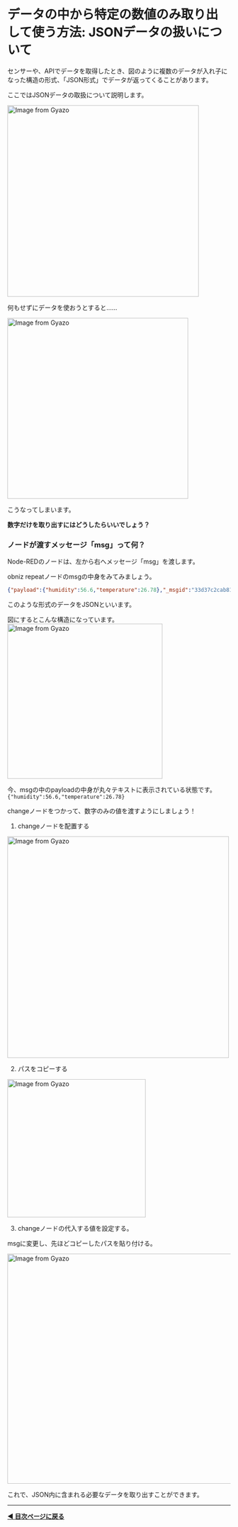 # データの中から特定の数値のみ取り出して使う方法: JSONデータの扱いについて


センサーや、APIでデータを取得したとき、図のように複数のデータが入れ子になった構造の形式、「JSON形式」でデータが返ってくることがあります。

ここではJSONデータの取扱について説明します。

<a href="https://gyazo.com/19e6853559ea5c1354c612a188e7dc18"><img src="https://i.gyazo.com/19e6853559ea5c1354c612a188e7dc18.png" alt="Image from Gyazo" width="432"/></a>



何もせずにデータを使おうとすると......

<a href="https://gyazo.com/bc784ede411be0e701fd0fd9841b88a2"><img src="https://i.gyazo.com/bc784ede411be0e701fd0fd9841b88a2.png" alt="Image from Gyazo" width="408"/></a>

こうなってしまいます。



**数字だけを取り出すにはどうしたらいいでしょう？**


### ノードが渡すメッセージ「msg」って何？

Node-REDのノードは、左から右へメッセージ「msg」を渡します。

obniz repeatノードのmsgの中身をみてみましょう。

```json
{"payload":{"humidity":56.6,"temperature":26.78},"_msgid":"33d37c2cab810345"}

```

このような形式のデータをJSONといいます。


図にするとこんな構造になっています。
<a href="https://gyazo.com/4c7275a23caf7364cc657954c89eee47"><img src="https://i.gyazo.com/4c7275a23caf7364cc657954c89eee47.png" alt="Image from Gyazo" width="350"/></a>


今、msgの中のpayloadの中身が丸々テキストに表示されている状態です。
`{"humidity":56.6,"temperature":26.78}`


changeノードをつかって、数字のみの値を渡すようにしましょう！


 1. changeノードを配置する

<a href="https://gyazo.com/cb595807ffc979383f0229e15fb991ea"><img src="https://i.gyazo.com/cb595807ffc979383f0229e15fb991ea.png" alt="Image from Gyazo" width="500"/></a>

2. パスをコピーする

<a href="https://gyazo.com/2a4476e189515b7858f6c0bd14e56bbe"><img src="https://i.gyazo.com/2a4476e189515b7858f6c0bd14e56bbe.png" alt="Image from Gyazo" width="312"/></a>

3. changeノードの代入する値を設定する。

msgに変更し、先ほどコピーしたパスを貼り付ける。

<a href="https://gyazo.com/dae413fefd17d4b9911329a1b540db0e"><img src="https://i.gyazo.com/dae413fefd17d4b9911329a1b540db0e.png" alt="Image from Gyazo" width="519"/></a>




これで、JSON内に含まれる必要なデータを取り出すことができます。


---

**[◀ 目次ページに戻る](../readme.md)**